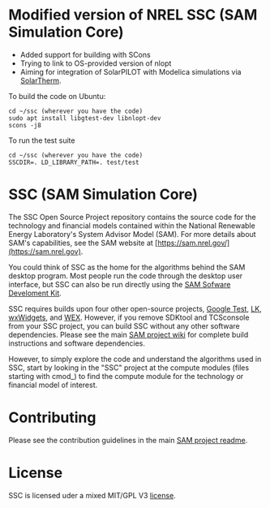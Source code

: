 # Modified version of NREL SSC (SAM Simulation Core)

* Added support for building with SCons
* Trying to link to OS-provided version of nlopt
* Aiming for integration of SolarPILOT with Modelica simulations via [SolarTherm](https://github.com/solartherm/SolarTherm).

To build the code on Ubuntu:

    cd ~/ssc (wherever you have the code)
    sudo apt install libgtest-dev libnlopt-dev
    scons -j8

To run the test suite

    cd ~/ssc (wherever you have the code)
    SSCDIR=. LD_LIBRARY_PATH=. test/test


# SSC (SAM Simulation Core)

The SSC Open Source Project repository contains the source code for the technology and financial models contained within the National Renewable Energy Laboratory's System Advisor Model (SAM). For more details about SAM's capabilities, see the SAM website at [https://sam.nrel.gov/](https://sam.nrel.gov).

You could think of SSC as the home for the algorithms behind the SAM desktop program. Most people run the code through the desktop user interface, but SSC can also be run directly using the [SAM Sofware Develoment Kit](https://sam.nrel.gov/sdk). 

SSC requires builds upon four other open-source projects, [Google Test](https://github.com/google/googletest), [LK](https://github.com/nrel/lk), [wxWidgets](https://www.wxwidgets.org/), and [WEX](https://github.com/nrel/wex). However, if you remove SDKtool and TCSconsole from your SSC project, you can build SSC without any other software dependencies. Please see the main [SAM project wiki](https://github.com/NREL/SAM/wiki) for complete build instructions and software dependencies.

However, to simply explore the code and understand the algorithms used in SSC, start by looking in the "SSC" project at the compute modules (files starting with cmod_) to find the compute module for the technology or financial model of interest.

# Contributing

Please see the contribution guidelines in the main [SAM project readme](https://github.com/NREL/SAM/blob/develop/README.md).

# License

SSC is licensed uder a mixed MIT/GPL V3 [license](LICENSE.md).
